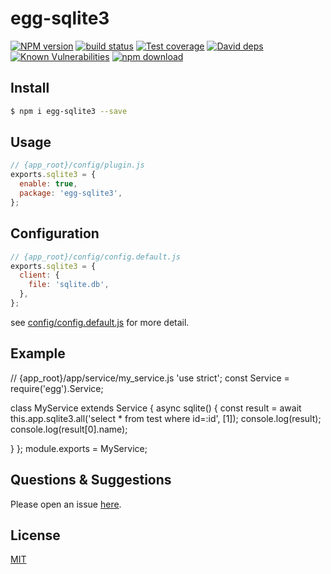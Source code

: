 # egg-sqlite3

[![NPM version][npm-image]][npm-url]
[![build status][travis-image]][travis-url]
[![Test coverage][codecov-image]][codecov-url]
[![David deps][david-image]][david-url]
[![Known Vulnerabilities][snyk-image]][snyk-url]
[![npm download][download-image]][download-url]

[npm-image]: https://img.shields.io/npm/v/egg-sqlite3.svg?style=flat-square
[npm-url]: https://npmjs.org/package/egg-sqlite3
[travis-image]: https://img.shields.io/travis/eggjs/egg-sqlite3.svg?style=flat-square
[travis-url]: https://travis-ci.org/eggjs/egg-sqlite3
[codecov-image]: https://img.shields.io/codecov/c/github/eggjs/egg-sqlite3.svg?style=flat-square
[codecov-url]: https://codecov.io/github/eggjs/egg-sqlite3?branch=master
[david-image]: https://img.shields.io/david/eggjs/egg-sqlite3.svg?style=flat-square
[david-url]: https://david-dm.org/eggjs/egg-sqlite3
[snyk-image]: https://snyk.io/test/npm/egg-sqlite3/badge.svg?style=flat-square
[snyk-url]: https://snyk.io/test/npm/egg-sqlite3
[download-image]: https://img.shields.io/npm/dm/egg-sqlite3.svg?style=flat-square
[download-url]: https://npmjs.org/package/egg-sqlite3

<!--
Description here.
-->

## Install

```bash
$ npm i egg-sqlite3 --save
```

## Usage

```js
// {app_root}/config/plugin.js
exports.sqlite3 = {
  enable: true,
  package: 'egg-sqlite3',
};
```

## Configuration

```js
// {app_root}/config/config.default.js
exports.sqlite3 = {
  client: {
    file: 'sqlite.db',
  },
};
```

see [config/config.default.js](config/config.default.js) for more detail.

## Example

<!-- example here -->
// {app_root}/app/service/my_service.js
'use strict';
const Service = require('egg').Service;

class MyService extends Service {
  async sqlite() {
      const result = await this.app.sqlite3.all('select * from test where id=:id', [1]);
      console.log(result);
      console.log(result[0].name);
      
  }
};
module.exports = MyService;

## Questions & Suggestions

Please open an issue [here](https://github.com/eggjs/egg/issues).

## License

[MIT](LICENSE)

